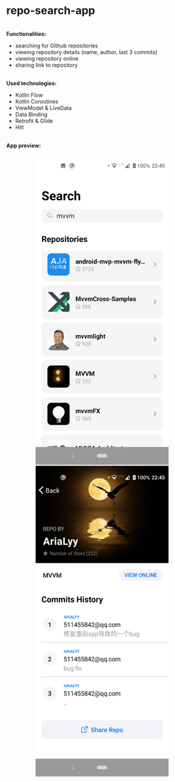# repo-search-app

</br><strong>Functionalities:</strong></br>
- searching for Github repositories
- viewing repository details (name, author, last 3 commits)
- viewing repository online
- sharing link to repository

</br><strong>Used technologies:</strong></br>
- Kotlin Flow
- Kotlin Coroutines
- ViewModel & LiveData
- Data Binding
- Retrofit & Glide
- Hilt

</br><strong>App preview:</strong></br>
<p align="center">
  <img width="350" src="preview01.png"> 
  <img width="350" src="preview02.png">
</p>
